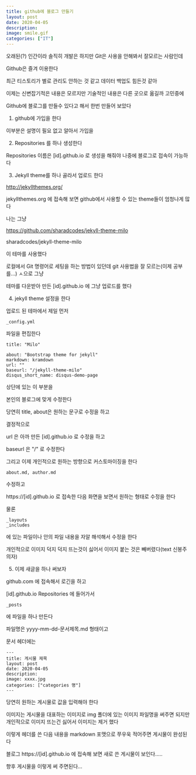 ```yaml
---
title: github에 블로그 만들기
layout: post
date: 2020-04-05
description: 
image: smile.gif
categories: ["IT"]
---
```



오래된(?) 인간이라 솔직히 개발은 하지만 Git은 사용을 안해봐서 잘모르는 사람인데

Github은 즐겨 이용한다

최근 티스토리가 별로 관리도 안하는 것 같고 데이터 백업도 힘든것 같아

이제는 신변잡기적은 내용은 모르지만 기술적인 내용은 다른 곳으로 옮길까 고민중에

Github에 블로그를 만들수 있다고 해서 한번 만들어 보았다


1. github에 가입을 한다

 이부분은 설명이 필요 없고 알아서 가입을

2. Repositories 를 하나 생성한다

 Repositories 이름은 [id].github.io 로 생성을 해줘야 나중에 블로그로 접속이 가능하다

3. Jekyll theme를 하나 골라서 업로드 한다

 http://jekyllthemes.org/

 jekyllthemes.org 에 접속해 보면 github에서 사용할 수 있는 theme들이 엄청나게 많다

 나는 그냥 

 https://github.com/sharadcodes/jekyll-theme-milo

 sharadcodes/jekyll-theme-milo

 이 테마를 사용했다

 로컬에서 Git 명령어로 세팅을 하는 방법이 있던데 git 사용법을 잘 모르는(이제 공부를...) ㅅ으로 그냥 

 테마를 다운받아 만든 [id].github.io 에 그냥 업로드를 했다


4. jekyll theme 설정을 한다

 업로드 된 테마에서 제일 먼저 

```
_config.yml 
```

 파일을 편집한다

```
title: "Milo"

about: "Bootstrap theme for jekyll"
markdown: kramdown
url: ""
baseurl: "/jekyll-theme-milo"
disqus_short_name: disqus-demo-page
```

 상단에 있는 이 부분을

 본인의 블로그에 맞게 수정한다

 당연히 title, about은 원하는 문구로 수정을 하고

 결정적으로

 url 은 아까 만든 [id].github.io 로 수정을 하고

 baseurl 은 "/" 로 수정한다

 
 그리고 이제 개인적으로 원하는 방향으로 커스토마이징을 한다 
```
about.md, author.md 
```
 수정하고

 https://[id].github.io 로 접속한 다음 화면을 보면서 원하는 형태로 수정을 한다

 물론
```
_layouts 
_includes
```

 에 있는 파일이나  안의 파일 내용을 자알 해석해서 수정을 한다

 개인적으로 이미지 덕지 덕지 뜨는것이 싫어서 이미지 붙는 것은 빼버렸다(text 신봉주의자)

5. 이제 새글을 하나 써보자

 github.com 에 접속해서 로긴을 하고 

 [id].github.io Repositories 에 들어가서 
```
_posts 
```

 에 파일을 하나 만든다 

 파일명은 yyyy-mm-dd-문서제목.md  형태이고

 문서 헤더에는 
```
---
title: 게시물 제목
layout: post
date: 2020-04-05
description: 
image: xxxx.jpg
categories: ["categories 명"]
---
```
 당연히 원하는 게시물로 값을 입력해야 한다

 이미지는 게시물을 대표하는 이미지로 img 폴더에 있는 이미지 파일명을 써주면 되지만 개인적으로 이미지 뜨는건 싫어서 이미지는 제거 했다

 이렇게 헤더를 쓴 다음 내용을 markdown 포맷으로 쭈우욱 적어주면 게시물이 완성된다

 블로그 https://[id].github.io 에 접속해 보면 새로 쓴 게시물이 보인다.....

 향후 게시물을 이렇게 써 주면된다...

